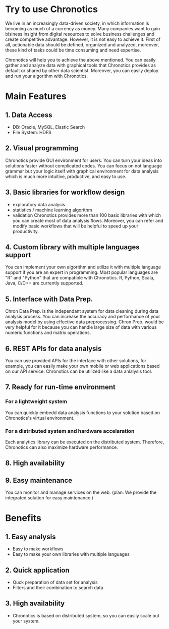 # Try to use Chronotics
We live in an increasingly data-driven society, in which information is becoming as much of a currency as money. Many companies want to gain bisiness insight from digital resources to solve business challenges and create competitive advantage. 
However, it is not easy to achieve it. First of all, actionable data should be defined, organized and analyzed, moreover, these kind of tasks could be time consuming and need expertise.

Chronotics will help you to achieve the above mentioned. You can easily gather and analyze data with graphical tools that Chronotics provides as default or shared by other data scientist. Moreover, you can easily deploy and run your algorithm with Chronotics.

# Main Features
## 1. Data Access
 - DB: Oracle, MySQL, Elastic Search
 - File System: HDFS
## 2. Visual programming
Chronotics provide GUI environment for users. You can turn your ideas into solutions faster without complicated codes. You can focus on not language grammar but your logic itself with graphical environment for data analysis which is much more intuitive, productive, and easy to use.
## 3. Basic libraries for workflow design
  - exploratory data analysis
  - statistics / machine learning algorithm
  - validation
Chronotics provides more than 100 basic libraries with which you can create most of data analysis flows. Moreover, you can refer and modify basic workflows that will be helpful to speed up your productivity.
## 4. Custom library with multiple languages support
You can implement your own algorithm and utilize it with multiple language support if you are an expert in programming. Most popular languages are "R" and "Python" that are compatible with Chronotics. R, Python, Scala, Java, C/C++ are currently supported.
## 5. Interface with Data Prep.
Chron Data Prep. is the independant system for data cleaning during data analysis process. You can increase the accuracy and performance of your analysis model by using effective data preprocessing. Chron Prep. would be very helpful for it because you can handle large size of data with various numeric functions and matrix operations.
## 6. REST APIs for data analysis
You can use provided APIs for the interface with other solutions, for example, you can easily make your own mobile or web applications based on our API service. Chronotics can be utilized like a data anlalysis tool.
## 7. Ready for run-time environment
### For a lightweight system
You can quickly embedd data analysis functions to your solution based on Chronotics's virtual environment.
### For a distributed system and hardware accelaration
Each analytics library can be executed on the distributed system. Therefore, Chronotics can also maximize hardware performance. 
## 8. High availability
## 9. Easy maintenance
You can monitor and manage services on the web. (plan: We provide the integrated solution for easy maintenance.)

# Benefits
## 1. Easy analysis
 - Easy to make workflows
 - Easy to make your own libraries with multiple languages
## 2. Quick application
 - Quck preparation of data set for analysis
 - Filters and their combination to search data
## 3. High availability
 - Chronotics is based on distributed system, so you can easily scale out your system.
